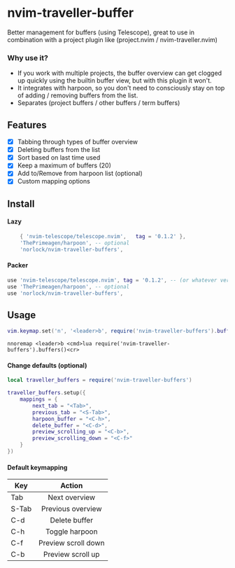 # nvim-traveller-buffer
Better management for buffers (using Telescope), great to use in combination with a project plugin like (project.nvim /
nvim-traveller.nvim)

### Why use it?
- If you work with multiple projects, the buffer overview can get clogged up quickly using
the builtin buffer view, but with this plugin it won't.
- It integrates with harpoon, so you don't need to consciously stay on top of adding /
removing buffers from the list.
- Separates (project buffers / other buffers / term buffers)

## Features
- [x] Tabbing through types of buffer overview
- [x] Deleting buffers from the list
- [x] Sort based on last time used
- [x] Keep a maximum of buffers (20)
- [x] Add to/Remove from  harpoon list (optional)
- [x] Custom mapping options

## Install

#### Lazy
```lua
    { 'nvim-telescope/telescope.nvim',   tag = '0.1.2' },
    'ThePrimeagen/harpoon', -- optional
    'norlock/nvim-traveller-buffers',
```

#### Packer
```lua
use 'nvim-telescope/telescope.nvim', tag = '0.1.2', -- (or whatever version)
use 'ThePrimeagen/harpoon', -- optional
use 'norlock/nvim-traveller-buffers',
```

## Usage
```lua
vim.keymap.set('n', '<leader>b', require('nvim-traveller-buffers').buffers, {})
```

```viml
nnoremap <leader>b <cmd>lua require('nvim-traveller-buffers').buffers()<cr>
```

#### Change defaults (optional)
```lua
local traveller_buffers = require('nvim-traveller-buffers')

traveller_buffers.setup({
    mappings = {
        next_tab = "<Tab>",
        previous_tab = "<S-Tab>",
        harpoon_buffer = "<C-h>",
        delete_buffer = "<C-d>",
        preview_scrolling_up = "<C-b>",
        preview_scrolling_down = "<C-f>"
    }
})
```

#### Default keymapping
| Key       | Action                 |
|-----------|:----------------------:|
| Tab       | Next overview          |
| S-Tab     | Previous overview      |
| C-d       | Delete buffer          |
| C-h       | Toggle harpoon         |
| C-f       | Preview scroll down    |
| C-b       | Preview scroll up      |
